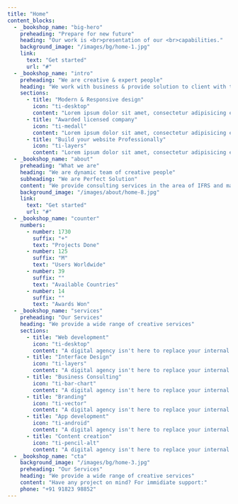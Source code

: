 ```yaml
---
title: "Home"
content_blocks:
  - _bookshop_name: "big-hero"
    preheading: "Prepare for new future"
    heading: "Our work is <br>presentation of our <br>capabilities."
    background_image: "/images/bg/home-1.jpg"
    link:
      text: "Get started"
      url: "#"
  - _bookshop_name: "intro"
    preheading: "We are creative & expert people"
    heading: "We work with business & provide solution to client with their business problem"
    sections:
      - title: "Modern & Responsive design"
        icon: "ti-desktop"
        content: "Lorem ipsum dolor sit amet, consectetur adipisicing elit. Odit, ducimus."
      - title: "Awarded licensed company"
        icon: "ti-medall"
        content: "Lorem ipsum dolor sit amet, consectetur adipisicing elit. Odit, ducimus."
      - title: "Build your website Professionally"
        icon: "ti-layers"
        content: "Lorem ipsum dolor sit amet, consectetur adipisicing elit. Odit, ducimus."
  - _bookshop_name: "about"
    preheading: "What we are"
    heading: "We are dynamic team of creative people"
    subheading: "We are Perfect Solution"
    content: "We provide consulting services in the area of IFRS and management reporting, helping companies to reach their highest level. We optimize business processes, making them easier."
    background_image: "/images/about/home-8.jpg"
    link:
      text: "Get started"
      url: "#"
  - _bookshop_name: "counter"
    numbers:
      - number: 1730
        suffix: "+"
        text: "Projects Done"
      - number: 125
        suffix: "M"
        text: "Users Worldwide"
      - number: 39
        suffix: ""
        text: "Available Countries"
      - number: 14
        suffix: ""
        text: "Awards Won"
  - _bookshop_name: "services"
    preheading: "Our Services"
    heading: "We provide a wide range of creative services"
    sections:
      - title: "Web development"
        icon: "ti-desktop"
        content: "A digital agency isn't here to replace your internal team, we're here to partner."
      - title: "Interface Design"
        icon: "ti-layers"
        content: "A digital agency isn't here to replace your internal team, we're here to partner."
      - title: "Business Consulting"
        icon: "ti-bar-chart"
        content: "A digital agency isn't here to replace your internal team, we're here to partner."
      - title: "Branding"
        icon: "ti-vector"
        content: "A digital agency isn't here to replace your internal team, we're here to partner."
      - title: "App development"
        icon: "ti-android"
        content: "A digital agency isn't here to replace your internal team, we're here to partner."
      - title: "Content creation"
        icon: "ti-pencil-alt"
        content: "A digital agency isn't here to replace your internal team, we're here to partner."
  - _bookshop_name: "cta"
    background_image: "/images/bg/home-3.jpg"
    preheading: "Our Services"
    heading: "We provide a wide range of creative services"
    content: "Have any project on mind? For immidiate support:"
    phone: "+91 91823 98852"
---
```

